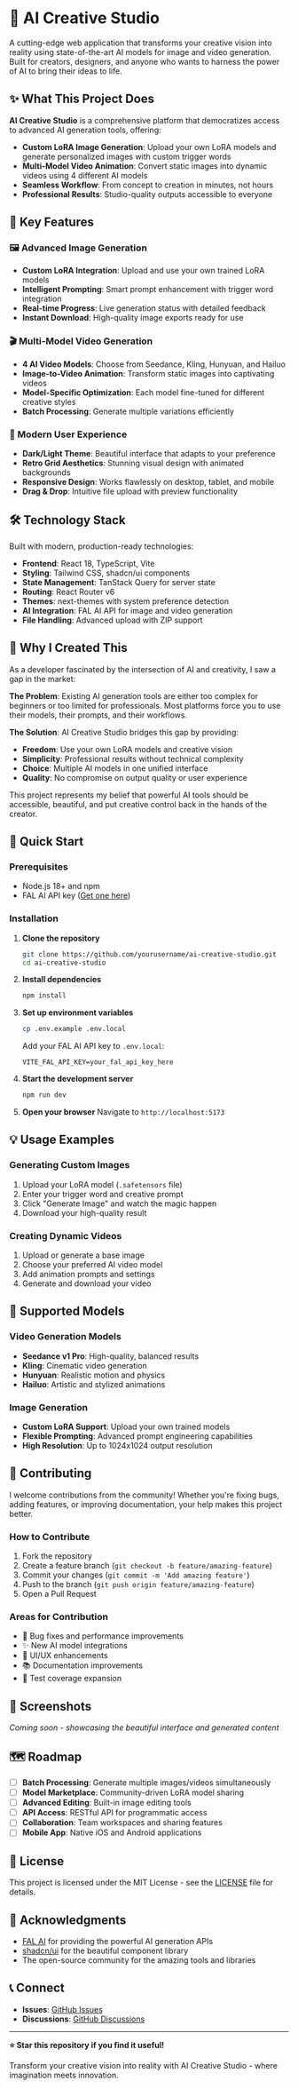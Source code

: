 # 🎨 AI Creative Studio

A cutting-edge web application that transforms your creative vision into reality using state-of-the-art AI models for image and video generation. Built for creators, designers, and anyone who wants to harness the power of AI to bring their ideas to life.

## ✨ What This Project Does

**AI Creative Studio** is a comprehensive platform that democratizes access to advanced AI generation tools, offering:

- **Custom LoRA Image Generation**: Upload your own LoRA models and generate personalized images with custom trigger words
- **Multi-Model Video Animation**: Convert static images into dynamic videos using 4 different AI models
- **Seamless Workflow**: From concept to creation in minutes, not hours
- **Professional Results**: Studio-quality outputs accessible to everyone

## 🚀 Key Features

### 🖼️ Advanced Image Generation
- **Custom LoRA Integration**: Upload and use your own trained LoRA models
- **Intelligent Prompting**: Smart prompt enhancement with trigger word integration
- **Real-time Progress**: Live generation status with detailed feedback
- **Instant Download**: High-quality image exports ready for use

### 🎬 Multi-Model Video Generation
- **4 AI Video Models**: Choose from Seedance, Kling, Hunyuan, and Hailuo
- **Image-to-Video Animation**: Transform static images into captivating videos
- **Model-Specific Optimization**: Each model fine-tuned for different creative styles
- **Batch Processing**: Generate multiple variations efficiently

### 🎨 Modern User Experience
- **Dark/Light Theme**: Beautiful interface that adapts to your preference
- **Retro Grid Aesthetics**: Stunning visual design with animated backgrounds
- **Responsive Design**: Works flawlessly on desktop, tablet, and mobile
- **Drag & Drop**: Intuitive file upload with preview functionality

## 🛠️ Technology Stack

Built with modern, production-ready technologies:

- **Frontend**: React 18, TypeScript, Vite
- **Styling**: Tailwind CSS, shadcn/ui components
- **State Management**: TanStack Query for server state
- **Routing**: React Router v6
- **Themes**: next-themes with system preference detection
- **AI Integration**: FAL AI API for image and video generation
- **File Handling**: Advanced upload with ZIP support

## 🎯 Why I Created This

As a developer fascinated by the intersection of AI and creativity, I saw a gap in the market:

**The Problem**: Existing AI generation tools are either too complex for beginners or too limited for professionals. Most platforms force you to use their models, their prompts, and their workflows.

**The Solution**: AI Creative Studio bridges this gap by providing:
- **Freedom**: Use your own LoRA models and creative vision
- **Simplicity**: Professional results without technical complexity  
- **Choice**: Multiple AI models in one unified interface
- **Quality**: No compromise on output quality or user experience

This project represents my belief that powerful AI tools should be accessible, beautiful, and put creative control back in the hands of the creator.

## 🚀 Quick Start

### Prerequisites
- Node.js 18+ and npm
- FAL AI API key ([Get one here](https://fal.ai))

### Installation

1. **Clone the repository**
   ```bash
   git clone https://github.com/yourusername/ai-creative-studio.git
   cd ai-creative-studio
   ```

2. **Install dependencies**
   ```bash
   npm install
   ```

3. **Set up environment variables**
   ```bash
   cp .env.example .env.local
   ```
   Add your FAL AI API key to `.env.local`:
   ```
   VITE_FAL_API_KEY=your_fal_api_key_here
   ```

4. **Start the development server**
   ```bash
   npm run dev
   ```

5. **Open your browser**
   Navigate to `http://localhost:5173`

## 💡 Usage Examples

### Generating Custom Images
1. Upload your LoRA model (`.safetensors` file)
2. Enter your trigger word and creative prompt
3. Click "Generate Image" and watch the magic happen
4. Download your high-quality result

### Creating Dynamic Videos
1. Upload or generate a base image
2. Choose your preferred AI video model
3. Add animation prompts and settings
4. Generate and download your video

## 🎨 Supported Models

### Video Generation Models
- **Seedance v1 Pro**: High-quality, balanced results
- **Kling**: Cinematic video generation
- **Hunyuan**: Realistic motion and physics
- **Hailuo**: Artistic and stylized animations

### Image Generation
- **Custom LoRA Support**: Upload your own trained models
- **Flexible Prompting**: Advanced prompt engineering capabilities
- **High Resolution**: Up to 1024x1024 output resolution

## 🤝 Contributing

I welcome contributions from the community! Whether you're fixing bugs, adding features, or improving documentation, your help makes this project better.

### How to Contribute
1. Fork the repository
2. Create a feature branch (`git checkout -b feature/amazing-feature`)
3. Commit your changes (`git commit -m 'Add amazing feature'`)
4. Push to the branch (`git push origin feature/amazing-feature`)
5. Open a Pull Request

### Areas for Contribution
- 🐛 Bug fixes and performance improvements
- ✨ New AI model integrations
- 🎨 UI/UX enhancements
- 📚 Documentation improvements
- 🧪 Test coverage expansion

## 📸 Screenshots

*Coming soon - showcasing the beautiful interface and generated content*

## 🗺️ Roadmap

- [ ] **Batch Processing**: Generate multiple images/videos simultaneously
- [ ] **Model Marketplace**: Community-driven LoRA model sharing
- [ ] **Advanced Editing**: Built-in image editing tools
- [ ] **API Access**: RESTful API for programmatic access
- [ ] **Collaboration**: Team workspaces and sharing features
- [ ] **Mobile App**: Native iOS and Android applications

## 📄 License

This project is licensed under the MIT License - see the [LICENSE](LICENSE) file for details.

## 🙏 Acknowledgments

- [FAL AI](https://fal.ai) for providing the powerful AI generation APIs
- [shadcn/ui](https://ui.shadcn.com) for the beautiful component library
- The open-source community for the amazing tools and libraries

## 📞 Connect

- **Issues**: [GitHub Issues](https://github.com/yourusername/ai-creative-studio/issues)
- **Discussions**: [GitHub Discussions](https://github.com/yourusername/ai-creative-studio/discussions)

---

**⭐ Star this repository if you find it useful!**

Transform your creative vision into reality with AI Creative Studio - where imagination meets innovation.